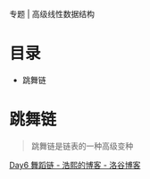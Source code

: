 专题 | 高级线性数据结构

# 目录

- 跳舞链



# 跳舞链

> 跳舞链是链表的一种高级变种

[Day6 舞蹈链 - 浩熙的博客 - 洛谷博客](https://lsr2002.blog.luogu.org/wu-dao-lian)


